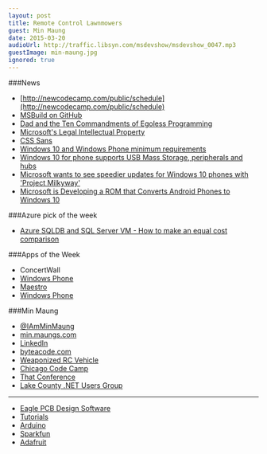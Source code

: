 ```yaml
---
layout: post
title: Remote Control Lawnmowers
guest: Min Maung
date: 2015-03-20
audioUrl: http://traffic.libsyn.com/msdevshow/msdevshow_0047.mp3
guestImage: min-maung.jpg
ignored: true
---
```


###News

 - [http://newcodecamp.com/public/schedule](http://newcodecamp.com/public/schedule)
 - [MSBuild on GitHub](https://github.com/Microsoft/msbuild)
 - [Dad and the Ten Commandments of Egoless Programming](http://blog.stephenwyattbush.com/2012/04/07/dad-and-the-ten-commandments-of-egoless-programming)
 - [Microsoft's Legal Intellectual Property](http://www.microsoft.com/en-us/legal/intellectualproperty/trademarks/en-us.aspx)
 - [CSS Sans](http://yusugomori.com/projects/css-sans/fonts)
 - [Windows 10 and Windows Phone minimum requirements](https://view.officeapps.live.com/op/view.aspx?src=http://files.channel9.msdn.com/thumbnail/2eb04802-c4bb-4112-b54b-cffc2b612d6e.pptx)
 - [Windows 10 for phone supports USB Mass Storage, peripherals and hubs](http://www.windowscentral.com/windows-10-phone-supports-usb-mass-storage-peripherals)
 - [Microsoft wants to see speedier updates for Windows 10 phones with 'Project Milkyway'](http://www.windowscentral.com/microsoft-wants-update-windows-10-phones-within-4-6-weeks-release)
 - [Microsoft is Developing a ROM that Converts Android Phones to Windows 10](http://techcrunch.com/2015/03/17/microsoft-android-rom/?ncid=rss)

###Azure pick of the week

 - [Azure SQLDB and SQL Server VM - How to make an equal cost comparison](http://blogs.msdn.com/b/igorpag/archive/2015/03/20/azure-sqldb-and-sql-server-vm-how-to-make-an-equal-cost-comparison.aspx)

###Apps of the Week

 - ConcertWall
  - [Windows Phone](http://www.windowsphone.com/s?appid=6337ad32-2d69-4f26-bd98-44f6eaae7708)
 - [Maestro](http://maestroapp.com/)
  - [Windows Phone](http://www.windowsphone.com/s?appId=2e130744-3a86-4c3e-bbf5-aab61556743c)

###Min Maung

 - [@IAmMinMaung](https://twitter.com/IAmMinMaung)
 - [min.maungs.com](http://min.maungs.com/)
 - [LinkedIn](https://www.linkedin.com/in/minmaung)
 - [byteacode.com](http://byteacode.com/)
 - [Weaponized RC Vehicle](https://www.youtube.com/watch?v=hWztB14rXXY)
 - [Chicago Code Camp](http://www.chicagocodecamp.com/)
 - [That Conference](https://www.thatconference.com/)
 - [Lake County .NET Users Group](http://www.lcnug.org/)

------------------------

 - [Eagle PCB Design Software](http://www.cadsoftusa.com/eagle-pcb-design-software/about-eagle/)
  - [Tutorials](https://www.youtube.com/playlist?list=PLB4C63828A483E756)
 - [Arduino](http://arduino.cc/)
 - [Sparkfun](https://www.sparkfun.com/)
 - [Adafruit](https://www.adafruit.com/)
